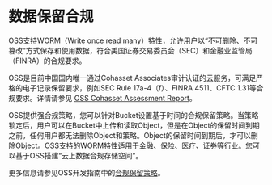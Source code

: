 # 数据保留合规

OSS支持WORM（Write once read many）特性，允许用户以“不可删除、不可篡改”方式保存和使用数据，符合美国证券交易委员会（SEC）和金融业监管局（FINRA）的合规要求。

OSS是目前中国国内唯一通过Cohasset Associates审计认证的云服务，可满足严格的电子记录保留要求，例如SEC Rule 17a-4（f）、FINRA 4511、CFTC 1.31等合规要求。详情请参见 [OSS Cohasset Assessment Report](http://gosspublic.alicdn.com/OSSCohassetAssessmentReport.pdf)。

OSS提供强合规策略，您可以针对Bucket设置基于时间的合规保留策略。当策略锁定后，用户可以在Bucket中上传和读取Object，但是在Object的保留时间到期之前，任何用户都无法删除Object和策略。Object的保留时间到期后，才可以删除Object。OSS支持的WORM特性适用于金融、保险、医疗、证券等行业。您可以基于OSS搭建“云上数据合规存储空间”。

更多信息请参见OSS开发指南中的[合规保留策略](/intl.zh-CN/开发指南/数据安全/合规保留策略.md)。

